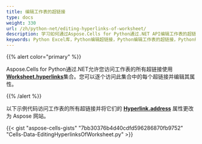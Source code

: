 ```yaml
---
title: 编辑工作表的超链接
type: docs
weight: 330
url: /zh/python-net/editing-hyperlinks-of-worksheet/
description: 学习如何通过Aspose.Cells for Python通过.NET API编辑工作表的超链接
keywords: Python Excel库，Python编辑超链接，Python编辑工作表的超链接，Python编辑单元格的超链接，Python访问工作表的所有超链接。
---
```


{{% alert color="primary" %}}

Aspose.Cells for Python通过.NET允许您访问工作表的所有超链接使用[**Worksheet.hyperlinks**](https://reference.aspose.com/cells/python-net/aspose.cells/worksheet/hyperlinks/)集合。您可以逐个访问此集合中的每个超链接并编辑其属性。

{{% /alert %}}

以下示例代码访问工作表的所有超链接并将它们的 [**Hyperlink.address**](https://reference.aspose.com/cells/python-net/aspose.cells/hyperlink/address) 属性更改为 Aspose 网站。

{{< gist "aspose-cells-gists" "7bb30376b4d40cdfd596286870fb9752" "Cells-Data-EditingHyperlinksOfWorksheet.py" >}}

